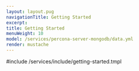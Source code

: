 ```yaml
---
layout: layout.pug
navigationTitle: Getting Started
excerpt:
title: Getting Started
menuWeight: 10
model: /services/percona-server-mongodb/data.yml
render: mustache
---
```


#include /services/include/getting-started.tmpl
